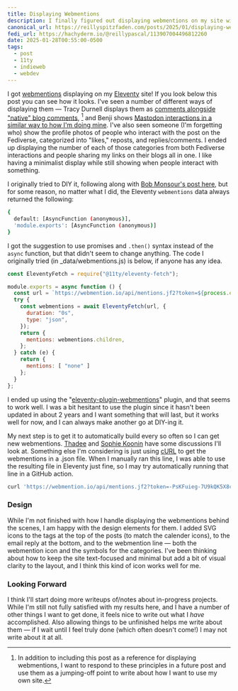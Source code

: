 ```yaml
---
title: Displaying Webmentions
description: I finally figured out displaying webmentions on my site without any client-side JavaScript!
canonical_url: https://reillyspitzfaden.com/posts/2025/01/displaying-webmentions/
fedi_url: https://hachyderm.io/@reillypascal/113907004496812260
date: 2025-01-28T00:55:00-0500
tags:
  - post
  - 11ty
  - indieweb
  - webdev
---
```


<!-- Code highlighting CSS -->
<link rel="preload" href="https://cdnjs.cloudflare.com/ajax/libs/highlight.js/11.9.0/styles/atom-one-dark.min.css" as="style" onload="this.onload=null;this.rel='stylesheet'" />
<noscript>
    <link rel="stylesheet" href="https://cdnjs.cloudflare.com/ajax/libs/highlight.js/11.9.0/styles/atom-one-dark.min.css" />
</noscript>

I got [webmentions](https://en.wikipedia.org/wiki/Webmention) displaying on my [Eleventy](https://en.wikipedia.org/wiki/Eleventy_(software)) site! If you look below this post you can see how it looks. I've seen a number of different ways of displaying them — Tracy Durnell displays them as [comments alongside "native" blog comments](https://tracydurnell.com/2025/01/21/guiding-principles-for-my-website/), [^1] and Benji shows [Mastodon interactions in a similar way to how I'm doing mine](https://www.benji.dog/notes/1733601983/). I've also seen someone (I'm forgetting who) show the profile photos of people who interact with the post on the Fediverse, categorized into "likes," reposts, and replies/comments. I ended up displaying the number of each of those categories from both Fediverse interactions and people sharing my links on their blogs all in one. I like having a minimalist display while still showing when people interact with something.

I originally tried to DIY it, following along with [Bob Monsour's post here](https://bobmonsour.com/blog/adding-webmentions-to-my-site/), but for some reason, no matter what I did, the Eleventy ```webmentions``` data always returned the following:

```bash
{
  default: [AsyncFunction (anonymous)],
  'module.exports': [AsyncFunction (anonymous)]
}
```

I got the suggestion to use promises and ```.then()``` syntax instead of the ```async``` function, but that didn't seem to change anything. The code I originally tried (in _data/webmentions.js) is below, if anyone has any idea.

```js
const EleventyFetch = require("@11ty/eleventy-fetch");

module.exports = async function () {
  const url = `https://webmention.io/api/mentions.jf2?token=${process.env.WEBMENTION_IO_TOKEN}&per-page=1000`;
  try {
    const webmentions = await EleventyFetch(url, {
      duration: "0s",
      type: "json",
    });
    return {
      mentions: webmentions.children,
    };
  } catch (e) {
    return {
      mentions: [ "none" ]
    };
  }
};
```

I ended up using the "[eleventy-plugin-webmentions](https://github.com/CodeFoodPixels/eleventy-plugin-webmentions)" plugin, and that seems to work well. I was a bit hesitant to use the plugin since it hasn't been updated in about 2 years and I want something that will last, but it works well for now, and I can always make another go at DIY-ing it. 

My next step is to get it to automatically build every so often so I can get new webmentions. [Thadee](https://www.voorhoede.nl/en/blog/scheduling-netlify-deploys-with-github-actions/) and [Sophie Koonin](https://localghost.dev/blog/how-to-schedule-posts-in-eleventy/) have some discussions I'll look at. Something else I'm considering is just using [cURL](https://en.wikipedia.org/wiki/CURL) to get the webmentions in a .json file. When I manually ran this line, I was able to use the resulting file in Eleventy just fine, so I may try automatically running that line in a GitHub action.

```bash
curl 'https://webmention.io/api/mentions.jf2?token=-PsKFuieg-7U9kQK5X8cqg&per-page=1000' -o ./pages/_data/webmentions-static.json
```

### Design
While I'm not finished with how I handle displaying the webmentions behind the scenes, I am happy with the design elements for them. I added SVG icons to the tags at the top of the posts (to match the calender icons), to the email reply at the bottom, and to the webmention line — both the webmention icon and the symbols for the categories. I've been thinking about how to keep the site text-focused and minimal but add a bit of visual clarity to the layout, and I think this kind of icon works well for me.

### Looking Forward
I think I'll start doing more writeups of/notes about in-progress projects. While I'm still not fully satisfied with my results here, and I have a number of other things I want to get done, it feels nice to write out what I *have* accomplished. Also allowing things to be unfinished helps me write about them — if I wait until I feel truly done (which often doesn't come!) I may not write about it at all.

[^1]: In addition to including this post as a reference for displaying webmentions, I want to respond to these principles in a future post and use them as a jumping-off point to write about how I want to use my own site.

<!-- basic, JS, bash highlighting from "highlight.js" library -->
<script src="https://cdnjs.cloudflare.com/ajax/libs/highlight.js/11.9.0/highlight.min.js"></script>
<script src="https://cdnjs.cloudflare.com/ajax/libs/highlight.js/11.9.0/languages/bash.min.js"></script>
<script src="https://cdnjs.cloudflare.com/ajax/libs/highlight.js/11.9.0/languages/javascript.min.js"></script>

<script>hljs.highlightAll();</script>